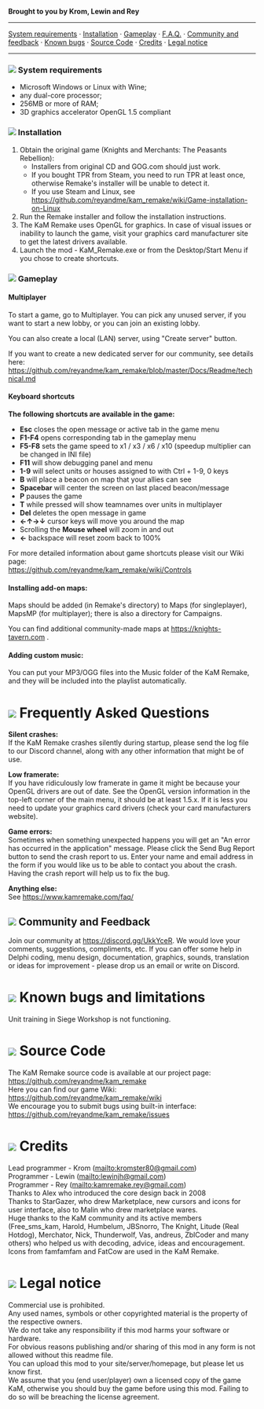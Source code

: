 **Brought to you by Krom, Lewin and Rey**

---

[System requirements](#system-requirements) · [Installation](#installation) · [Gameplay](#gameplay) · [F.A.Q.](#frequently-asked-questions) · [Community and feedback](#community-and-feedback) · [Known bugs](#known-bugs-and-limitations) · [Source Code](#source-code) · [Credits](#credits) · [Legal notice](#legal-notice)

---

### ![](Readme/GUI_0310.gif) System requirements

- Microsoft Windows or Linux with Wine;
- any dual-core processor;
- 256MB or more of RAM;
- 3D graphics accelerator OpenGL 1.5 compliant

### ![](Readme/GUI_0303.gif) Installation

1. Obtain the original game (Knights and Merchants: The Peasants Rebellion):
	- Installers from original CD and GOG.com should just work.
	- If you bought TPR from Steam, you need to run TPR at least once, otherwise Remake's installer will be unable to detect it.
	- If you use Steam and Linux, see <https://github.com/reyandme/kam_remake/wiki/Game-installation-on-Linux>
1. Run the Remake installer and follow the installation instructions.
1. The KaM Remake uses OpenGL for graphics. In case of visual issues or inability to launch the game, visit your graphics card manufacturer site to get the latest drivers available.
1. Launch the mod - KaM_Remake.exe or from the Desktop/Start Menu if you chose to create shortcuts.

### ![](Readme/GUI_0312.gif) Gameplay

#### Multiplayer
To start a game, go to Multiplayer. You can pick any unused server, if you want to start a new lobby, or you can join an existing lobby.

You can also create a local (LAN) server, using "Create server" button.

If you want to create a new dedicated server for our community, see details here: <https://github.com/reyandme/kam_remake/blob/master/Docs/Readme/technical.md>

#### Keyboard shortcuts
**The following shortcuts are available in the game:**

- **Esc** closes the open message or active tab in the game menu
- **F1-F4** opens corresponding tab in the gameplay menu
- **F5-F8** sets the game speed to x1 / x3 / x6 / x10 (speedup multiplier can be changed in INI file)
- **F11** will show debugging panel and menu
- **1-9** will select units or houses assigned to with Ctrl + 1-9, 0 keys
- **B** will place a beacon on map that your allies can see
- **Spacebar** will center the screen on last placed beacon/message
- **P** pauses the game
- **T** while pressed will show teamnames over units in multiplayer
- **Del** deletes the open message in game
- **←↑→↓** cursor keys will move you around the map
- Scrolling the **Mouse wheel** will zoom in and out
- **←** backspace will reset zoom back to 100%

For more detailed information about game shortcuts please visit our Wiki page:  
<https://github.com/reyandme/kam_remake/wiki/Controls>

#### Installing add-on maps:
Maps should be added (in Remake's directory) to Maps (for singleplayer), MapsMP (for multiplayer); there is also a directory for Campaigns.

You can find additional community-made maps at <https://knights-tavern.com> .

#### Adding custom music:
You can put your MP3/OGG files into the Music folder of the KaM Remake, and they will be included into the playlist automatically.

# ![](Readme/GUI_0311.gif) Frequently Asked Questions
**Silent crashes:**  
If the KaM Remake crashes silently during startup, please send the log file to our Discord channel, along with any other information that might be of use.

**Low framerate:**  
If you have ridiculously low framerate in game it might be because your OpenGL drivers are out of date. See the OpenGL version information in the top-left corner of the main menu, it should be at least 1.5.x. If it is less you need to update your graphics card drivers (check your card manufacturers website).

**Game errors:**  
Sometimes when something unexpected happens you will get an "An error has occurred in the application" message. Please click the Send Bug Report button to send the crash report to us. Enter your name and email address in the form if you would like us to be able to contact you about the crash. Having the crash report will help us to fix the bug.

**Anything else:**  
See <https://www.kamremake.com/faq/>

## ![](Readme/GUI_0323.gif) Community and Feedback

Join our community at <https://discord.gg/UkkYceR>. We would love your comments, suggestions, compliments, etc.
If you can offer some help in Delphi coding, menu design, documentation, graphics, sounds, translation or ideas for improvement - please drop us an email or write on Discord. 

# ![](Readme/GUI_0304.gif) Known bugs and limitations

Unit training in Siege Workshop is not functioning.

# ![](Readme/GUI_0308.gif) Source Code

The KaM Remake source code is available at our project page:  
<https://github.com/reyandme/kam_remake>  
Here you can find our game Wiki:  
<https://github.com/reyandme/kam_remake/wiki>  
We encourage you to submit bugs using built-in interface:  
<https://github.com/reyandme/kam_remake/issues>  

# ![](Readme/GUI_0314.gif) Credits

Lead programmer - Krom (<mailto:kromster80@gmail.com>)  
Programmer - Lewin (<mailto:lewinjh@gmail.com>)  
Programmer - Rey (<mailto:kamremake.rey@gmail.com>)  
Thanks to Alex who introduced the core design back in 2008  
Thanks to StarGazer, who drew Marketplace, new cursors and icons for user interface, also to Malin who drew marketplace wares.  
Huge thanks to the KaM community and its active members (Free_sms_kam, Harold, Humbelum, JBSnorro, The Knight, Litude (Real Hotdog), Merchator, Nick, Thunderwolf, Vas, andreus, ZblCoder and many others) who helped us with decoding, advice, ideas and encouragement.  
Icons from famfamfam and FatCow are used in the KaM Remake.  

# ![](Readme/GUI_0322.gif) Legal notice

Commercial use is prohibited.  
Any used names, symbols or other copyrighted material is the property of the respective owners.  
We do not take any responsibility if this mod harms your software or hardware.  
For obvious reasons publishing and/or sharing of this mod in any form is not allowed without this readme file.  
You can upload this mod to your site/server/homepage, but please let us know first.  
We assume that you (end user/player) own a licensed copy of the game KaM, otherwise you should buy the game before using this mod. Failing to do so will be breaching the license agreement.  
